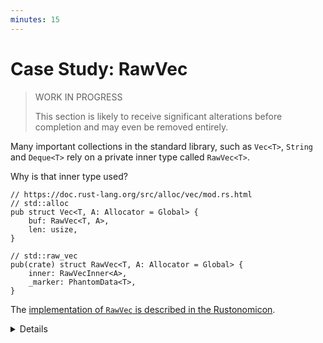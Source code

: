 ```yaml
---
minutes: 15
---
```


# Case Study: RawVec

> WORK IN PROGRESS
>
> This section is likely to receive significant alterations before completion
> and may even be removed entirely.

Many important collections in the standard library, such as `Vec<T>`, `String`
and `Deque<T>` rely on a private inner type called `RawVec<T>`.

Why is that inner type used?

```rust,ignore
// https://doc.rust-lang.org/src/alloc/vec/mod.rs.html
// std::alloc
pub struct Vec<T, A: Allocator = Global> {
    buf: RawVec<T, A>,
    len: usize,
}
```

```rust,ignore
// std::raw_vec
pub(crate) struct RawVec<T, A: Allocator = Global> {
    inner: RawVecInner<A>,
    _marker: PhantomData<T>,
}
```

The [implementation of `RawVec` is described in the Rustonomicon][rv].

[rv]: https://doc.rust-lang.org/nomicon/vec/vec-raw.html

<details>

`Vec<T>` is normally described as being a struct with three fields: length,
capacity, and pointer to an underlying buffer. Once you dig into the
implementation details, you'll notice that

Because Rust won't allow self-referential types, RawVec in the type system is
used to contain the capacity and pointer.

</details>
